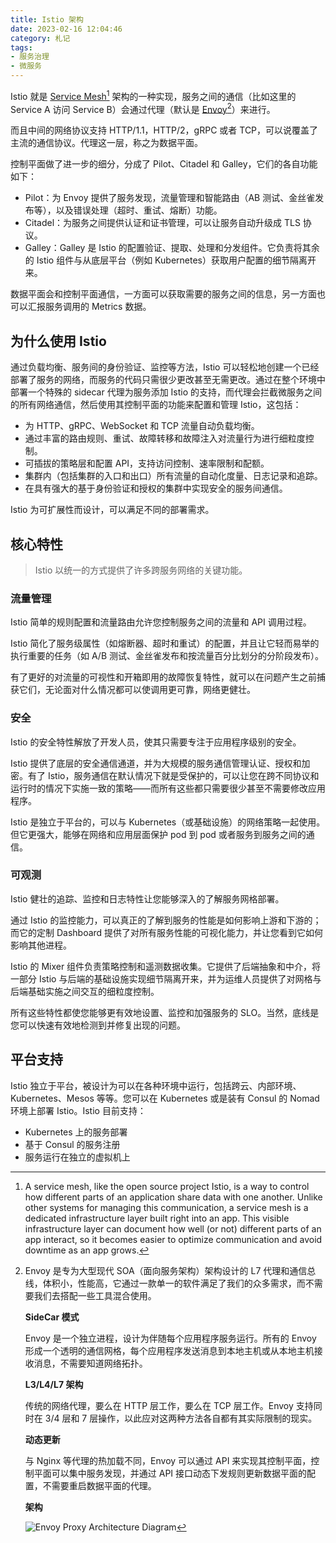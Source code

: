 ```yaml
---
title: Istio 架构
date: 2023-02-16 12:04:46
category: 札记
tags: 
- 服务治理
- 微服务
---
```

Istio 就是 [Service Mesh](/note-service-mesh)[^1] 架构的一种实现，服务之间的通信（比如这里的 Service A 访问 Service B）会通过代理（默认是 [Envoy](https://icloudnative.io/envoy-handbook/)[^2]）来进行。


[^2]: Envoy 是专为大型现代 SOA（面向服务架构）架构设计的 L7 代理和通信总线，体积小，性能高，它通过一款单一的软件满足了我们的众多需求，而不需要我们去搭配一些工具混合使用。

    **SideCar 模式**

    Envoy 是一个独立进程，设计为伴随每个应用程序服务运行。所有的 Envoy 形成一个透明的通信网格，每个应用程序发送消息到本地主机或从本地主机接收消息，不需要知道网络拓扑。

    **L3/L4/L7 架构**

    传统的网络代理，要么在 HTTP 层工作，要么在 TCP 层工作。Envoy 支持同时在 3/4 层和 7 层操作，以此应对这两种方法各自都有其实际限制的现实。

    **动态更新**

    与 Nginx 等代理的热加载不同，Envoy 可以通过 API 来实现其控制平面，控制平面可以集中服务发现，并通过 API 接口动态下发规则更新数据平面的配置，不需要重启数据平面的代理。

    **架构**

    ![Envoy Proxy Architecture Diagram](https://jsdelivr.icloudnative.io/gh/yangchuansheng/imghosting/img/20200504160047.png)

[^1]: A service mesh, like the open source project Istio, is a way to control how different parts of an application share data with one another. Unlike other systems for managing this communication, a service mesh is a dedicated infrastructure layer built right into an app. This visible infrastructure layer can document how well (or not) different parts of an app interact, so it becomes easier to optimize communication and avoid downtime as an app grows.

<!-- more -->

而且中间的网络协议支持 HTTP/1.1，HTTP/2，gRPC 或者 TCP，可以说覆盖了主流的通信协议。代理这一层，称之为数据平面。

控制平面做了进一步的细分，分成了 Pilot、Citadel 和 Galley，它们的各自功能如下：

* Pilot：为 Envoy 提供了服务发现，流量管理和智能路由（AB 测试、金丝雀发布等），以及错误处理（超时、重试、熔断）功能。
* Citadel：为服务之间提供认证和证书管理，可以让服务自动升级成 TLS 协议。
* Galley：Galley 是 Istio 的配置验证、提取、处理和分发组件。它负责将其余的 Istio 组件与从底层平台（例如 Kubernetes）获取用户配置的细节隔离开来。

数据平面会和控制平面通信，一方面可以获取需要的服务之间的信息，另一方面也可以汇报服务调用的 Metrics 数据。

## 为什么使用 Istio

通过负载均衡、服务间的身份验证、监控等方法，Istio 可以轻松地创建一个已经部署了服务的网络，而服务的代码只需很少更改甚至无需更改。通过在整个环境中部署一个特殊的 sidecar 代理为服务添加 Istio 的支持，而代理会拦截微服务之间的所有网络通信，然后使用其控制平面的功能来配置和管理 Istio，这包括：

* 为 HTTP、gRPC、WebSocket 和 TCP 流量自动负载均衡。
* 通过丰富的路由规则、重试、故障转移和故障注入对流量行为进行细粒度控制。
* 可插拔的策略层和配置 API，支持访问控制、速率限制和配额。
* 集群内（包括集群的入口和出口）所有流量的自动化度量、日志记录和追踪。
* 在具有强大的基于身份验证和授权的集群中实现安全的服务间通信。

Istio 为可扩展性而设计，可以满足不同的部署需求。

## 核心特性

> Istio 以统一的方式提供了许多跨服务网络的关键功能。

### 流量管理

Istio 简单的规则配置和流量路由允许您控制服务之间的流量和 API 调用过程。

Istio 简化了服务级属性（如熔断器、超时和重试）的配置，并且让它轻而易举的执行重要的任务（如 A/B 测试、金丝雀发布和按流量百分比划分的分阶段发布）。

有了更好的对流量的可视性和开箱即用的故障恢复特性，就可以在问题产生之前捕获它们，无论面对什么情况都可以使调用更可靠，网络更健壮。

### 安全

Istio 的安全特性解放了开发人员，使其只需要专注于应用程序级别的安全。

Istio 提供了底层的安全通信通道，并为大规模的服务通信管理认证、授权和加密。有了 Istio，服务通信在默认情况下就是受保护的，可以让您在跨不同协议和运行时的情况下实施一致的策略——而所有这些都只需要很少甚至不需要修改应用程序。

Istio 是独立于平台的，可以与 Kubernetes（或基础设施）的网络策略一起使用。但它更强大，能够在网络和应用层面保护 pod 到 pod 或者服务到服务之间的通信。

### 可观测

Istio 健壮的追踪、监控和日志特性让您能够深入的了解服务网格部署。

通过 Istio 的监控能力，可以真正的了解到服务的性能是如何影响上游和下游的；而它的定制 Dashboard 提供了对所有服务性能的可视化能力，并让您看到它如何影响其他进程。

Istio 的 Mixer 组件负责策略控制和遥测数据收集。它提供了后端抽象和中介，将一部分 Istio 与后端的基础设施实现细节隔离开来，并为运维人员提供了对网格与后端基础实施之间交互的细粒度控制。

所有这些特性都使您能够更有效地设置、监控和加强服务的 SLO。当然，底线是您可以快速有效地检测到并修复出现的问题。

## 平台支持

Istio 独立于平台，被设计为可以在各种环境中运行，包括跨云、内部环境、Kubernetes、Mesos 等等。您可以在 Kubernetes 或是装有 Consul 的 Nomad 环境上部署 Istio。Istio 目前支持：

* Kubernetes 上的服务部署
* 基于 Consul 的服务注册
* 服务运行在独立的虚拟机上
